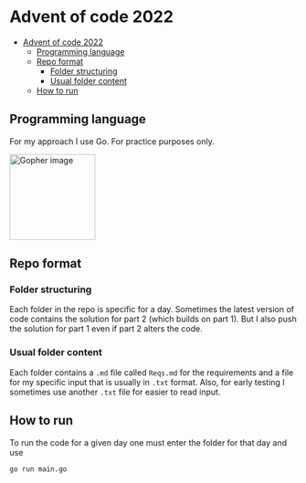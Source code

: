# Advent of code 2022

- [Advent of code 2022](#advent-of-code-2022)
  - [Programming language](#programming-language)
  - [Repo format](#repo-format)
    - [Folder structuring](#folder-structuring)
    - [Usual folder content](#usual-folder-content)
  - [How to run](#how-to-run)

## Programming language

For my approach I use Go. For practice purposes only.

<img src="https://i.pinimg.com/736x/d8/3d/ed/d83ded12079fa9e407e9928b8f300802.jpg" alt="Gopher image" style="height:150px;"/>

## Repo format

### Folder structuring

Each folder in the repo is specific for a day. Sometimes the latest version of code contains the solution for part 2 (which builds on part 1). But I also push the solution for part 1 even if part 2 alters the code.

### Usual folder content

Each folder contains a `.md` file called `Reqs.md` for the requirements and a file for my specific input that is usually in `.txt` format. Also, for early testing I sometimes use another `.txt` file for easier to read input.

## How to run

To run the code for a given day one must enter the folder for that day and use

```sh
go run main.go
```
